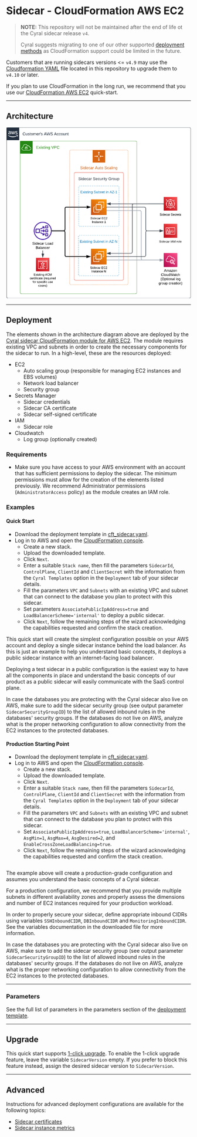 # Sidecar - CloudFormation AWS EC2

> **NOTE:** This repository will not be maintained after the end of life ot the Cyral sidecar release `v4`.
>
> Cyral suggests migrating to one of our other supported [deployment methods](https://cyral.com/docs/sidecars/deployment) as CloudFormation support could be limited in the future.

Customers that are running sidecars versions <= `v4.9` may use the [Cloudformation YAML](./cft_sidecar.yaml)
file located in this repository to upgrade them to `v4.10` or later.

If you plan to use CloudFormation in the long run, we recommend that you
use our [CloudFormation AWS EC2](https://github.com/cyral-quickstart/quickstart-sidecar-cloudformation-ec2) quick-start.

---

## Architecture

![Deployment architecture](images/aws_architecture.png)

---

## Deployment

The elements shown in the architecture diagram above are deployed by the [Cyral sidecar CloudFormation module for AWS EC2](https://github.com/cyralinc/sidecar-cloudformation-ec2/). The module requires existing VPC and subnets in order to create the necessary components for the sidecar to run. In a high-level, these are the resources deployed:

* EC2
    * Auto scaling group (responsible for managing EC2 instances and EBS volumes)
    * Network load balancer
    * Security group
* Secrets Manager
    * Sidecar credentials
    * Sidecar CA certificate
    * Sidecar self-signed certificate
* IAM
    * Sidecar role
* Cloudwatch
    * Log group (optionally created)

### Requirements

* Make sure you have access to your AWS environment with an account that has sufficient permissions to deploy the sidecar. The minimum permissions must allow for the creation of the elements listed previously. We recommend Administrator permissions (`AdministratorAccess` policy) as the module creates an IAM role.

### Examples

#### Quick Start

* Download the deployment template in [cft_sidecar.yaml](./cft_sidecar.yaml).
* Log in to AWS and open the [CloudFormation console](http://console.aws.amazon.com/cloudformation/home).
    * Create a new stack.
    * Upload the downloaded template.
    * Click `Next`.
    * Enter a suitable `Stack name`, then fill the parameters `SidecarId`, `ControlPlane`, `ClientId` and 
    `ClientSecret` with the information from the `Cyral Templates` option
    in the `Deployment` tab of your sidecar details.
    * Fill the parameters `VPC` and `Subnets` with an existing VPC and
    subnet that can connect to the database you plan to protect with this
    sidecar.
    * Set parameters `AssociatePublicIpAddress=true` and `LoadBalancerScheme='internal'`
    to deploy a public sidecar.
    * Click `Next`, follow the remaining steps of the wizard acknowledging the capabilities requested and confirm the stack creation.

This quick start will create the simplest configuration possible on your AWS account
and deploy a single sidecar instance behind the load balancer. As this is just an example
to help you understand basic concepts, it deploys a public sidecar instance with an
internet-facing load balancer.

Deploying a test sidecar in a public configuration is the easiest way to have all the components
in place and understand the basic concepts of our product as a public sidecar will easily
communicate with the SaaS control plane.

In case the databases you are protecting with the Cyral sidecar also live on AWS, make sure to
add the sidecar security group (see output parameter `SidecarSecurityGroupID`) to the list of
allowed inbound rules in the databases' security groups. If the databases do not live on AWS,
analyze what is the proper networking configuration to allow connectivity from the EC2
instances to the protected databases.

#### Production Starting Point

* Download the deployment template in [cft_sidecar.yaml](./cft_sidecar.yaml).
* Log in to AWS and open the [CloudFormation console](http://console.aws.amazon.com/cloudformation/home).
    * Create a new stack.
    * Upload the downloaded template.
    * Click `Next`.
    * Enter a suitable `Stack name`, then fill the parameters `SidecarId`, `ControlPlane`, `ClientId` and 
    `ClientSecret` with the information from the `Cyral Templates` option
    in the `Deployment` tab of your sidecar details.
    * Fill the parameters `VPC` and `Subnets` with an existing VPC and
    subnet that can connect to the database you plan to protect with this
    sidecar.
    * Set `AssociatePublicIpAddress=true`, `LoadBalancerScheme='internal'`, `AsgMin=1`, `AsgMax=4`, 
    `AsgDesired=2`, and `EnableCrossZoneLoadBalancing=true`.
    * Click `Next`, follow the remaining steps of the wizard acknowledging the capabilities requested and confirm the stack creation.

```yaml

```

The example above will create a production-grade configuration and assumes you understand
the basic concepts of a Cyral sidecar.

For a production configuration, we recommend that you provide multiple subnets in different
availability zones and properly assess the dimensions and number of EC2 instances required
for your production workload.

In order to properly secure your sidecar, define appropriate inbound CIDRs using variables
`SSHInboundCIDR`, `DBInboundCIDR` and `MonitoringInboundCIDR`. See the
variables documentation in the downloaded file for more information.

In case the databases you are protecting with the Cyral sidecar also live on AWS, make sure to
add the sidecar security group (see output parameter `SidecarSecurityGroupID`) to the list of
allowed inbound rules in the databases' security groups. If the databases do not live on AWS,
analyze what is the proper networking configuration to allow connectivity from the EC2
instances to the protected databases.

---

### Parameters

See the full list of parameters in the parameters section of the [deployment template](./cft_sidecar.yaml).

---

## Upgrade

This quick start supports [1-click upgrade](https://cyral.com/docs/sidecars/manage/upgrade#1-click-upgrade).
To enable the 1-click upgrade feature, leave the variable `SidecarVersion` empty. If you prefer
to block this feature instead, assign the desired sidecar version to `SidecarVersion`.

---

## Advanced

Instructions for advanced deployment configurations are available for the following topics:

* [Sidecar certificates](./docs/certificates.md)
* [Sidecar instance metrics](./docs/metrics.md)
